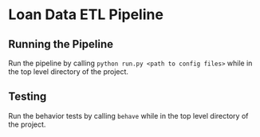 # Loan Data ETL Pipeline

## Running the Pipeline

Run the pipeline by calling `python run.py <path to config files>` while in the top level directory of the project.

## Testing

Run the behavior tests by calling `behave` while in the top level directory of the project.
